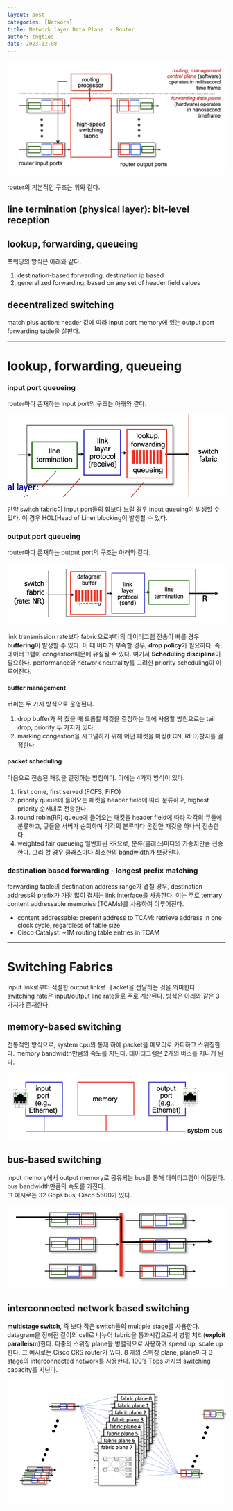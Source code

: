 ```yaml
---
layout: post
categories: [Network]
title: Network layer Data Plane  - Router
author: tngtied
date: 2023-12-08
---
```


<center><img src="/static/img/generic-router-architecture.png" alt="Generic Router Architecture" style="max-width:100%;"/></center>

router의 기본적인 구조는 위와 같다.

## line termination (physical layer): bit-level reception

## lookup, forwarding, queueing

포워딩의 방식은 아래와 같다.

1. destination-based forwarding: destination ip based
2. generalized forwarding: based on any set of header field values

## decentralized switching

match plus action: header 값에 따라 input port memory에 있는 output port forwarding table을 살핀다.

---

# lookup, forwarding, queueing

### input port queueing

router마다 존재하는 Input port의 구조는 아래와 같다.

<center><img src="/static/img/router-input-port.png" alt="Generic Router Architecture" style="max-width:100%;"/></center>

만약 switch fabric이 input port들의 합보다 느릴 경우 input queuing이 발생할 수 있다. 이 경우 HOL(Head of Line) blocking이 발생할 수 있다.

### output port queueing

router마다 존재하는 output port의 구조는 아래와 같다.

<center><img src="/static/img/router-output-port.png" alt="Generic Router Architecture" style="max-width:100%;"/></center>

link transmission rate보다 fabric으로부터의 데이터그램 전송이 빠를 경우 **buffering**이 발생할 수 있다. 이 때 버퍼가 부족할 경우, **drop policy**가 필요하다. 즉, 데이터그램이 congestion때문에 유실될 수 있다.
여기서 **Scheduling discipline**이 필요하다. performance와 network neutrality를 고려한 priority scheduling이 이루어진다.

#### buffer management

버퍼는 두 가지 방식으로 운영된다.

1. drop
   buffer가 꽉 찼을 때 드롭할 패킷을 결정하는 데에 사용할 방침으로는 tail drop, priority 두 가지가 있다.
2. marking
   congestion을 시그널하기 위해 어떤 패킷을 마킹(ECN, RED)할지를 결정한다

#### packet scheduling

다음으로 전송된 패킷을 결정하는 방침이다. 이에는 4가지 방식이 있다.

1. first come, first served (FCFS, FIFO)
2. priority
   queue에 들어오는 패킷을 header field에 따라 분류하고, highest priority 순서대로 전송한다.
3. round robin(RR)
   queue에 들어오는 패킷을 header field에 따라 각각의 큐들에 분류하고, 큐들을 서버가 순회하며 각각의 분류마다 온전한 패킷을 하나씩 전송한다.
4. weighted fair queueing
   일반화된 RR으로, 분류(클래스)마다의 가중치만큼 전송한다. 그리 할 경우 클래스마다 최소한의 bandwidth가 보장된다.

### destination based forwarding - longest prefix matching

forwarding table의 destination address range가 겹칠 경우, destination address와 prefix가 가장 많이 겹치는 link interface를 사용한다.
이는 주로 ternary content addressable memories (TCAMs)를 사용하여 이루어진다.

- content addressable: present address to TCAM: retrieve address in one clock cycle, regardless of table size
- Cisco Catalyst: ~1M routing table entries in TCAM

---

# Switching Fabrics

input link로부터 적절한 output link로 ㅔacket을 전달하는 것을 의미한다. switching rate은 input/output line rate들로 주로 계산된다.
방식은 아래와 같은 3 가지가 존재한다.

## memory-based switching

전통적인 방식으로, system cpu의 통제 하에 packet을 메모리로 카피하고 스위칭한다. memory bandwidth만큼의 속도를 지닌다. 데이터그램은 2개의 버스를 지나게 된다.

<center><img src="/static/img/switching-memory.png" alt="switching via memory Architecture" style="max-width:100%;"/></center>

## bus-based switching

input memory에서 output memory로 공유되는 bus를 통해 데이터그램이 이동한다. bus bandwidth만큼의 속도를 가진다.  
그 예시로는 32 Gbps bus, Cisco 5600가 있다.

<center><img src="/static/img/switching-bus.png" alt="switching via Bus Architecture" style="max-width:100%;"/></center>

## interconnected network based switching

**multistage switch**, 즉 보다 작은 switch들의 multiple stage를 사용한다. datagram을 정해진 길이의 cell로 나누어 fabric을 통과시킴으로써 병렬 처리(**exploit paralleism**)한다. 다중의 스위칭 plane을 병렬적으로 사용하며 speed up, scale up 한다.
그 예시로는 Cisco CRS router가 있다. 8 개의 스위칭 plane, plane마다 3 stage의 interconnected network를 사용한다. 100’s Tbps 까지의 switching capacity를 지닌다.

<center><img src="/static/img/switching-interconnected-nw.png" alt="switching via interconnected network Architecture" style="max-width:100%;"/></center>
